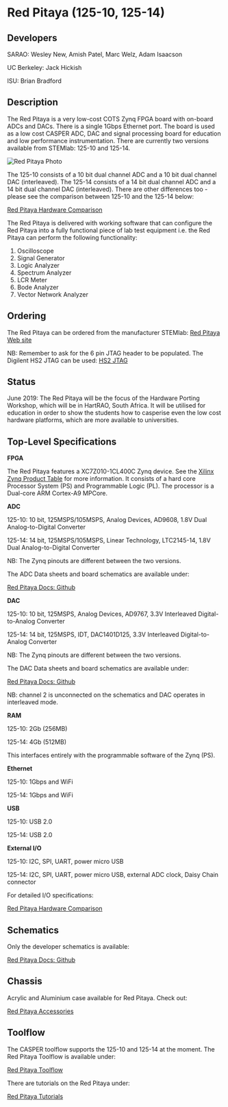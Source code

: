 # Red Pitaya (125-10, 125-14)

## Developers

SARAO:  Wesley New, Amish Patel, Marc Welz, Adam Isaacson

UC Berkeley: Jack Hickish

ISU: Brian Bradford

## Description

The Red Pitaya is a very low-cost COTS Zynq FPGA board with on-board ADCs and DACs. There is a single 1Gbps Ethernet port.  The board is used as a low cost CASPER ADC, DAC and signal processing board for education and low performance instrumentation. There are currently two versions available from STEMlab: 125-10 and 125-14.

![Red Pitaya Photo](photos/red_pitaya_125-10.png)

The 125-10 consists of a 10 bit dual channel ADC and a 10 bit dual channel DAC (interleaved). The 125-14 consists of a 14 bit dual channel ADC and a 14 bit dual channel DAC (interleaved). There are other differences too - please see the comparison between 125-10 and the 125-14 below:

[Red Pitaya Hardware Comparison](https://redpitaya.readthedocs.io/en/latest/developerGuide/125-10/vs.html)

The Red Pitaya is delivered with working software that can configure the Red Pitaya into a fully functional piece of lab test equipment i.e. the Red Pitaya can perform the following functionality:

1) Oscilloscope
2) Signal Generator
3) Logic Analyzer
4) Spectrum Analyzer
5) LCR Meter
6) Bode Analyzer
7) Vector Network Analyzer


## Ordering

The Red Pitaya can be ordered from the manufacturer STEMlab: [Red Pitaya Web site](https://www.redpitaya.com/)

NB: Remember to ask for the 6 pin JTAG header to be populated. The Digilent HS2 JTAG can be used: [HS2 JTAG](https://store.digilentinc.com/jtag-hs2-programming-cable/)


## Status
June 2019: The Red Pitaya will be the focus of the Hardware Porting Workshop, which will be in HartRAO, South Africa. It will be utilised for education in order to show the students how to casperise even the low cost hardware platforms, which are more available to universities. 

## Top-Level Specifications

**FPGA**

The Red Pitaya features a XC7Z010-1CL400C Zynq device. See the [Xilinx Zynq Product Table](https://www.xilinx.com/products/silicon-devices/soc/zynq-7000.html#productTable) for more information. It consists of a hard core Processor System (PS) and Programmable Logic (PL). The processor is a Dual-core ARM Cortex-A9 MPCore. 

**ADC**

125-10: 10 bit, 125MSPS/105MSPS, Analog Devices, AD9608, 1.8V Dual Analog-to-Digital Converter

125-14: 14 bit, 125MSPS/105MSPS, Linear Technology, LTC2145-14, 1.8V Dual Analog-to-Digital Converter 

NB: The Zynq pinouts are different between the two versions.

The ADC Data sheets and board schematics are available under:

[Red Pitaya Docs: Github](https://github.com/casper-astro/casper-hardware/tree/master/FPGA_Hosts/RED_PITAYA/docs)

**DAC**

125-10: 10 bit, 125MSPS, Analog Devices, AD9767, 3.3V Interleaved Digital-to-Analog Converter

125-14: 14 bit, 125MSPS, IDT, DAC1401D125, 3.3V Interleaved Digital-to-Analog Converter 

NB: The Zynq pinouts are different between the two versions.

The DAC Data sheets and board schematics are available under:

[Red Pitaya Docs: Github](https://github.com/casper-astro/casper-hardware/tree/master/FPGA_Hosts/RED_PITAYA/docs)


NB: channel 2 is unconnected on the schematics and DAC operates in interleaved mode.

**RAM**

125-10: 2Gb (256MB)

125-14: 4Gb (512MB)

This interfaces entirely with the programmable software of the Zynq (PS).


**Ethernet**

125-10: 1Gbps and WiFi

125-14: 1Gbps and WiFi


**USB**

125-10: USB 2.0

125-14: USB 2.0

**External I/O**

125-10: I2C, SPI, UART, power micro USB

125-14: I2C, SPI, UART, power micro USB, external ADC clock, Daisy Chain connector

For detailed I/O specifications:

[Red Pitaya Hardware Comparison](https://redpitaya.readthedocs.io/en/latest/developerGuide/125-10/vs.html)

## Schematics

Only the developer schematics is available:

[Red Pitaya Docs: Github](https://github.com/casper-astro/casper-hardware/tree/master/FPGA_Hosts/RED_PITAYA/docs)

## Chassis

Acrylic and Aluminium case available for Red Pitaya. Check out:

[Red Pitaya Accessories](https://www.redpitaya.com/Catalog/c97/accessories)

## Toolflow

The CASPER toolflow supports the 125-10 and 125-14 at the moment. The Red Pitaya Toolflow is available under:

[Red Pitaya Toolflow](https://github.com/casper-astro/mlib_devel/tree/casper-astro-soak-test)

There are tutorials on the Red Pitaya under:

[Red Pitaya Tutorials](https://casper-tutorials.readthedocs.io/en/latest/)
